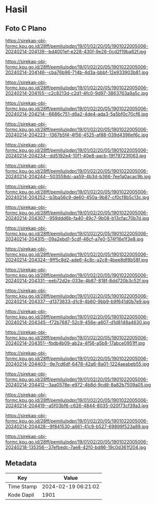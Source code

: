 # Hasil

## Foto C Plano

https://sirekap-obj-formc.kpu.go.id/28ff/pemilu/pdpr/19/01/02/20/05/1901022005006-20240214-204139--bd4001ef-e228-430f-9e26-0cd2f19ba62f.jpg

https://sirekap-obj-formc.kpu.go.id/28ff/pemilu/pdpr/19/01/02/20/05/1901022005006-20240214-204146--cba76b96-714b-4d3a-bbbf-12e933903b81.jpg

https://sirekap-obj-formc.kpu.go.id/28ff/pemilu/pdpr/19/01/02/20/05/1901022005006-20240214-204155--c2c8213d-c2d1-4fc0-9d97-3863763a9a5c.jpg

https://sirekap-obj-formc.kpu.go.id/28ff/pemilu/pdpr/19/01/02/20/05/1901022005006-20240214-204214--6686c751-d6a2-4de4-ada3-5a5bf0c70cf6.jpg

https://sirekap-obj-formc.kpu.go.id/28ff/pemilu/pdpr/19/01/02/20/05/1901022005006-20240214-204223--1367b5f4-4f56-4525-af88-039d4396ef6c.jpg

https://sirekap-obj-formc.kpu.go.id/28ff/pemilu/pdpr/19/01/02/20/05/1901022005006-20240214-204234--dd5192e4-10f1-40e8-aacb-19f79723f063.jpg

https://sirekap-obj-formc.kpu.go.id/28ff/pemilu/pdpr/19/01/02/20/05/1901022005006-20240214-204244--503558dc-aa59-4b3d-b366-7ee1a0acac9b.jpg

https://sirekap-obj-formc.kpu.go.id/28ff/pemilu/pdpr/19/01/02/20/05/1901022005006-20240214-204252--b3ba56c9-de60-450a-9b87-cf0cf8b5c13c.jpg

https://sirekap-obj-formc.kpu.go.id/28ff/pemilu/pdpr/19/01/02/20/05/1901022005006-20240214-204307--959ddd6b-fa40-49c7-9b08-b13cfac70b7d.jpg

https://sirekap-obj-formc.kpu.go.id/28ff/pemilu/pdpr/19/01/02/20/05/1901022005006-20240214-204315--09a2ebd1-5cdf-46cf-a7e0-574f16e1f3e8.jpg

https://sirekap-obj-formc.kpu.go.id/28ff/pemilu/pdpr/19/01/02/20/05/1901022005006-20240214-204324--9ff5c8d2-ade6-4c8c-a2c8-4bee8df8b58f.jpg

https://sirekap-obj-formc.kpu.go.id/28ff/pemilu/pdpr/19/01/02/20/05/1901022005006-20240214-204331--eeb72d2e-033e-4b87-818f-8dd720b3c52f.jpg

https://sirekap-obj-formc.kpu.go.id/28ff/pemilu/pdpr/19/01/02/20/05/1901022005006-20240214-204337--d1373633-d1c9-4b60-9bb9-b9f641d0b7e9.jpg

https://sirekap-obj-formc.kpu.go.id/28ff/pemilu/pdpr/19/01/02/20/05/1901022005006-20240214-204345--f72b7687-52c9-456e-a607-d1d8148a4630.jpg

https://sirekap-obj-formc.kpu.go.id/28ff/pemilu/pdpr/19/01/02/20/05/1901022005006-20240214-204351--fbdb4b09-ab2a-4f56-a5b8-17abce0951ff.jpg

https://sirekap-obj-formc.kpu.go.id/28ff/pemilu/pdpr/19/01/02/20/05/1901022005006-20240214-204403--9e7cd6df-6478-42a6-8a01-1224aeabeb55.jpg

https://sirekap-obj-formc.kpu.go.id/28ff/pemilu/pdpr/19/01/02/20/05/1901022005006-20240214-204412--3aa0578e-e972-4b8d-9cd8-8a82b7509a05.jpg

https://sirekap-obj-formc.kpu.go.id/28ff/pemilu/pdpr/19/01/02/20/05/1901022005006-20240214-204419--a5f03bf6-c626-4844-8035-020f73cf39a3.jpg

https://sirekap-obj-formc.kpu.go.id/28ff/pemilu/pdpr/19/01/02/20/05/1901022005006-20240214-204428--9f841530-a661-41c9-b527-69899f523a89.jpg

https://sirekap-obj-formc.kpu.go.id/28ff/pemilu/pdpr/19/01/02/20/05/1901022005006-20240218-135356--37efbedc-7ae8-42f0-bd86-19c0d361f204.jpg


## Metadata

| Key        | Value               |
| ---------- | ------------------- |
| Time Stamp | 2024-02-19 06:21:02 |
| Kode Dapil | 1901                |



